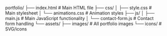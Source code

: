 portfolio/
├── index.html            # Main HTML file
├── css/
│   ├── style.css         # Main stylesheet
│   └── animations.css    # Animation styles
├── js/
│   ├── main.js           # Main JavaScript functionality
│   └── contact-form.js   # Contact form handling
└── assets/
    ├── images/           # All portfolio images
    └── icons/            # SVG/icons